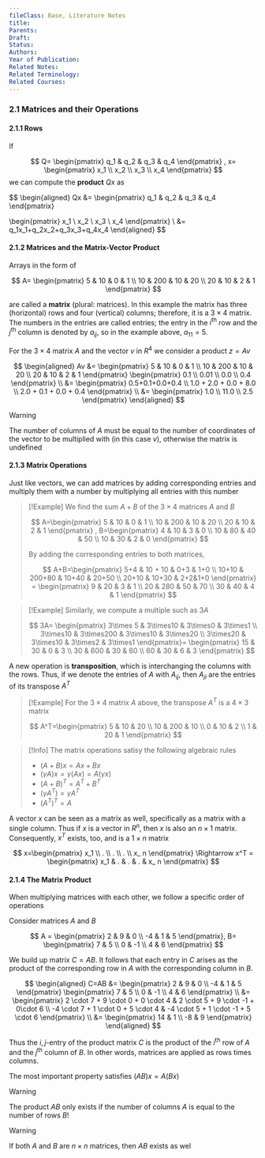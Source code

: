 ```yaml
---
fileClass: Base, Literature Notes
title: 
Parents: 
Draft: 
Status: 
Authors: 
Year of Publication: 
Related Notes: 
Related Terminology: 
Related Courses: 
---
```

### 2.1 Matrices and their Operations
#### 2.1.1 Rows
If 

$$
Q=
\begin{pmatrix}
q_1 & q_2 & q_3 & q_4
\end{pmatrix}
, x=
\begin{pmatrix}
x_1 \\ x_2 \\ x_3 \\ x_4
\end{pmatrix}
$$
we can compute the **product** $Qx$ as 

$$
\begin{aligned}
Qx &=
\begin{pmatrix}
q_1 & q_2 & q_3 & q_4
\end{pmatrix}

\begin{pmatrix}
x_1 \\ x_2 \\ x_3 \\ x_4
\end{pmatrix} \\
&= q_1x_1+q_2x_2+q_3x_3+q_4x_4
\end{aligned}
$$


#### 2.1.2 Matrices and the Matrix-Vector Product
Arrays in the form of

$$
A=
\begin{pmatrix}
5 & 10 & 0 & 1 \\
10 & 200 & 10 & 20 \\
20 & 10 & 2 & 1
\end{pmatrix}
$$

are called a **matrix** (plural: matrices). In this example the matrix has three (horizontal) rows and four (vertical) columns; therefore, it is a $3 \times 4$ matrix. The numbers in the entries are called entries; the entry in the $i^{\text{th}}$ row and the $j^{\text{th}}$ column is denoted by $a_{ij}$, so in the example above, $a_{11}=5$. 

For the $3 \times 4$ matrix $A$ and the vector $v$ in $R^4$ we consider a product $z=Av$

$$
\begin{aligned}
Av &=
\begin{pmatrix}
5 & 10 & 0 & 1 \\
10 & 200 & 10 & 20 \\
20 & 10 & 2 & 1
\end{pmatrix}
\begin{pmatrix}
0.1 \\ 0.01 \\ 0.0 \\ 0.4
\end{pmatrix} \\
&=
\begin{pmatrix}
0.5+0.1+0.0+0.4 \\
1.0 + 2.0 + 0.0 + 8.0 \\
2.0 + 0.1 + 0.0 + 0.4
\end{pmatrix} \\
&=
\begin{pmatrix}
1.0 \\ 11.0 \\ 2.5
\end{pmatrix}
\end{aligned}
$$

>[!Warning]
>The number of columns of $A$ must be equal to the number of coordinates of the vector to be multiplied with (in this case $v$), otherwise the matrix is undefined

#### 2.1.3 Matrix Operations
Just like vectors, we can add matrices by adding corresponding entries and multiply them with a number by multiplying all entries with this number

>[!Example]
>We find the sum $A+B$ of the $3\times 4$ matrices $A$ and $B$
>
>$$
>A=\begin{pmatrix}
>5 & 10 & 0 & 1 \\
>10 & 200 & 10 & 20 \\
>20 & 10 & 2 & 1 
>\end{pmatrix}
>, B=\begin{pmatrix}
>4 & 10 & 3 & 0 \\
>10 & 80 & 40 & 50 \\
>10 & 30 & 2 & 0
>\end{pmatrix}
>$$
>
>By adding the corresponding entries to both matrices,
>
>$$
>A+B=\begin{pmatrix}
>5+4 & 10 + 10 & 0+3 & 1+0 \\
>10+10 & 200+80 & 10+40 & 20+50 \\
>20+10 & 10+30 & 2+2&1+0 
>\end{pmatrix} =
>\begin{pmatrix}
>9 & 20 & 3 & 1 \\
>20 & 280 & 50 & 70 \\
>30 & 40 & 4 & 1
>\end{pmatrix}
>$$

>[!Example]
>Similarly, we compute a multiple such as $3A$
>
>$$
>3A=
>\begin{pmatrix}
>3\times 5 & 3\times10 & 3\times0 & 3\times1 \\
>3\times10 & 3\times200 & 3\times10 & 3\times20 \\
>3\times20 & 3\times10 & 3\times2 & 3\times1 
>\end{pmatrix}=
>\begin{pmatrix}
>15 & 30 & 0 & 3 \\
>30 & 600 & 30 & 60 \\
>60 & 30 & 6 & 3
>\end{pmatrix}
>$$

A new operation is **transposition**, which is interchanging the columns with the rows. Thus, if we denote the entries of $A$ with $A_{ij}$, then $A_{ji}$ are the entries of its transpose $A^T$

>[!Example]
>For the $3\times 4$ matrix $A$ above, the transpose $A^T$ is a $4\times 3$ matrix
>
>$$
>A^T=\begin{pmatrix}
>5 & 10 & 20 \\
>10 & 200 & 10 \\
>0 & 10 & 2 \\
>1 & 20 & 1
>\end{pmatrix}
>$$

>[!Info]
>The matrix operations satisy the following algebraic rules
>- $(A+B)x = Ax + Bx$
>- $(\gamma A)x = \gamma(Ax) = A(\gamma x)$
>- $(A+B)^T = A^T + B^T$
>- $(\gamma A^T) = \gamma A^T$
>- $(A^T)^T=A$

A vector $x$ can be seen as a matrix as well, specifically as a matrix with a single column. Thus if $x$ is a vector in $R^n$, then $x$ is also an $n\times 1$ matrix. Consequently, $x^T$ exists, too, and is a $1\times n$ matrix

$$
x=\begin{pmatrix}
x_1 \\
. \\
. \\
. \\
x_ n
\end{pmatrix} \Rightarrow
x^T = \begin{pmatrix}
x_1 & . & . & . & x_ n
\end{pmatrix}
$$
#### 2.1.4 The Matrix Product
When multiplying matrices with each other, we follow a specific order of operations

Consider matrices $A$ and $B$

$$
A = \begin{pmatrix}
2 & 9 & 0 \\
-4 & 1 & 5
\end{pmatrix}, B=
\begin{pmatrix}
7 & 5 \\
0 & -1 \\
4 & 6
\end{pmatrix}
$$

We build up matrix $C = AB$. It follows that each entry in $C$ arises as the product of the corresponding row in $A$ with the corresponding column in $B$. 

$$
\begin{aligned}
C=AB &= \begin{pmatrix}
2 & 9 & 0 \\
-4 & 1 & 5
\end{pmatrix}
\begin{pmatrix}
7 & 5 \\
0 & -1 \\
4 & 6
\end{pmatrix} \\
&= \begin{pmatrix}
2 \cdot 7 + 9 \cdot 0 + 0 \cdot 4 & 2 \cdot 5 + 9 \cdot -1 + 0\cdot 6 \\
-4 \cdot 7 + 1 \cdot 0 + 5 \cdot 4 & -4 \cdot 5 + 1 \cdot -1 + 5 \cdot 6
\end{pmatrix}  \\
&= \begin{pmatrix}
14 & 1 \\
-8 & 9
\end{pmatrix}
\end{aligned}
$$

Thus the $i,j$-entry of the product matrix $C$ is the product of the $i^{\text{th}}$ row of $A$ and the  $j^{\text{th}}$ column of $B$. In other words, matrices are applied as rows times columns. 

The most important property satisfies $(AB)x = A(Bx)$

>[!Warning]
>The product $AB$ only exists if the number of columns $A$ is equal to the number of rows $B$!

>[!Warning]
>If both $A$ and $B$ are $n\times n$ matrices, then $AB$ exists as wel
